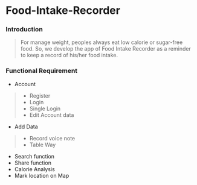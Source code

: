 # Food-Intake-Recorder
### Introduction
> For manage weight, peoples always eat low calorie or sugar-free food. So, we develop the app of Food Intake Recorder as a reminder to keep a record of his/her food intake.

### Functional Requirement
* Account
> - Register
>  - Login
>  - Single Login
>  - Edit Account data
* Add Data
> - Record voice note
>  - Table Way
* Search function
* Share function
* Calorie Analysis
* Mark location on Map
